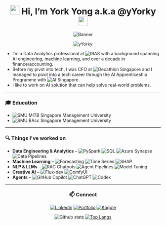 <div align="center">
  
# <img src="https://raw.githubusercontent.com/MartinHeinz/MartinHeinz/master/wave.gif" width="30px"> Hi, I’m York Yong a.k.a @yYorky <img src="https://raw.githubusercontent.com/MartinHeinz/MartinHeinz/master/wave.gif" width="30px">

</div>

<div align="center">
  <img src="https://aditik.home.blog/wp-content/uploads/2019/02/0nsgxxd0kwn3qt2ks.gif" alt="Banner">
</div>

<p align="center"> <img src="https://komarev.com/ghpvc/?username=yYorky" alt="yYorky" /> </p>

- I’m a Data Analytics professional at ![IRAS](https://img.shields.io/badge/🏛️%20Inland%20Revenue%20Authority%20of%20Singapore-003366?style=flat) with a background spanning AI engineering, machine learning, and over a decade in finance/accounting.
- Before my pivot into tech, I was CFO at ![Decathlon Singapore](https://img.shields.io/badge/⚽Decathlon%20Singapore-0082C3?logo=decathlon&logoColor=white&style=flat) and I managed to pivot into a tech career through the AI Apprenticeship Programme with ![AI Singapore](https://img.shields.io/badge/🤖%20AI%20Singapore-E2231A?style=flat).
- I like to work on AI solution that can help solve real-world problems.

---

### 🎓 Education

- ![SMU MITB](https://img.shields.io/badge/Master%20of%20IT%20in%20Business%20(Data%20Science%20%26%20Analytics)-003366?logo=googleclassroom&logoColor=white&style=flat) Singapore Management University  
- ![SMU BAcc](https://img.shields.io/badge/Bachelor%20of%20Accountancy%20(Major%20in%20Finance)-003366?logo=googleclassroom&logoColor=white&style=flat) Singapore Management University

---

### 🔍 Things I've worked on
- **Data Engineering & Analytics** – ![PySpark](https://img.shields.io/badge/PySpark-E25A1C?logo=apachespark&logoColor=white&style=flat) ![SQL](https://img.shields.io/badge/SQL-4479A1?logo=postgresql&logoColor=white&style=flat) ![Azure Synapse](https://img.shields.io/badge/Azure%20Synapse-0078D4?logo=azure-synapse-analytics&logoColor=white&style=flat) ![Data Pipelines](https://img.shields.io/badge/Data%20Pipelines-4B8BBE?logo=databricks&logoColor=white&style=flat)  
- **Machine Learning** – ![Forecasting](https://img.shields.io/badge/Demand%20Forecasting-FF6F00?logo=googleanalytics&logoColor=white&style=flat) ![Time Series](https://img.shields.io/badge/Time--Series%20Modeling-02569B?logo=clockify&logoColor=white&style=flat) ![SHAP](https://img.shields.io/badge/SHAP%20Explainability-4CAF50?logo=python&logoColor=white&style=flat)  
- **NLP & LLMs** – ![RAG Chatbots](https://img.shields.io/badge/RAG%20Chatbots-FF4088?logo=chatbot&logoColor=white&style=flat) ![Agent Pipelines](https://img.shields.io/badge/Agent%20Pipelines-FF9800?logo=githubactions&logoColor=white&style=flat) ![Model Tuning](https://img.shields.io/badge/Fine--tuning%20Models-512DA8?logo=huggingface&logoColor=white&style=flat)  
- **Creative AI** – ![Flux-dev](https://img.shields.io/badge/Flux--dev-000000?logoColor=white&style=flat) ![ComfyUI](https://img.shields.io/badge/ComfyUI-FFB000?logo=comfyui&logoColor=white&style=flat)  
- **Agents** – ![GitHub Copilot](https://img.shields.io/badge/GitHub%20Copilot-000000?logo=githubcopilot&logoColor=white&style=flat) ![ChatGPT](https://img.shields.io/badge/ChatGPT-412991?logo=openai&logoColor=white&style=flat) ![Codex](https://img.shields.io/badge/OpenAI%20Codex-1A73E8?logo=openai&logoColor=white&style=flat)


---
<div align="center">
  
### 📫 Connect
[![LinkedIn](https://img.shields.io/badge/LinkedIn-Profile-blue?logo=linkedin&logoColor=white)](https://www.linkedin.com/in/yeoyorkyong/)
[![Portfolio](https://img.shields.io/badge/Portfolio-Website-orange?logo=vercel&logoColor=white)](https://yorkyong.vercel.app/)
[![Kaggle](https://img.shields.io/badge/Kaggle-Profile-blue?logo=kaggle&logoColor=white)](https://www.kaggle.com/yorkyong)




![Github stats](https://github-readme-stats.vercel.app/api?username=yYorky\&theme=slateorange\&show_icons=true)
[![Top Langs](https://github-readme-stats.vercel.app/api/top-langs/?username=yYorky\&theme=slateorange\&show_icons=true)](https://github.com/Elysian01/github-readme-stats)

</div>





